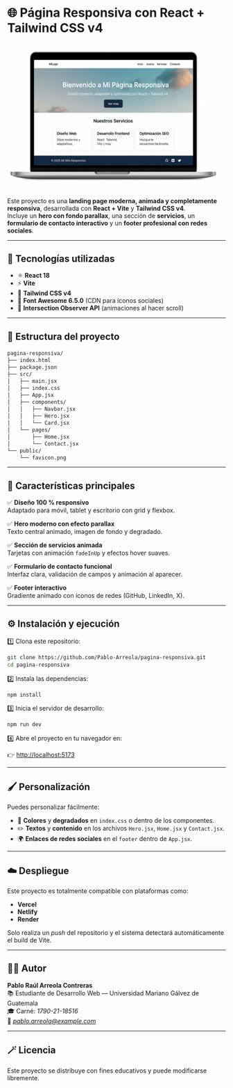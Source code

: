 # 🌐 Página Responsiva con React + Tailwind CSS v4

![Preview del sitio](./preview.png)

Este proyecto es una **landing page moderna, animada y completamente responsiva**, desarrollada con **React + Vite** y **Tailwind CSS v4**.  
Incluye un **hero con fondo parallax**, una sección de **servicios**, un **formulario de contacto interactivo** y un **footer profesional con redes sociales**.

---

## 🚀 Tecnologías utilizadas

- ⚛️ **React 18**
- ⚡ **Vite**
- 🎨 **Tailwind CSS v4**
- 💾 **Font Awesome 6.5.0** (CDN para íconos sociales)
- 🧠 **Intersection Observer API** (animaciones al hacer scroll)

---

## 📁 Estructura del proyecto

```
pagina-responsiva/
├── index.html
├── package.json
├── src/
│   ├── main.jsx
│   ├── index.css
│   ├── App.jsx
│   ├── components/
│   │   ├── Navbar.jsx
│   │   ├── Hero.jsx
│   │   └── Card.jsx
│   └── pages/
│       ├── Home.jsx
│       └── Contact.jsx
└── public/
    └── favicon.png
```

---

## 🧠 Características principales

✅ **Diseño 100 % responsivo**  
Adaptado para móvil, tablet y escritorio con grid y flexbox.  

✅ **Hero moderno con efecto parallax**  
Texto central animado, imagen de fondo y degradado.  

✅ **Sección de servicios animada**  
Tarjetas con animación `fadeInUp` y efectos hover suaves.  

✅ **Formulario de contacto funcional**  
Interfaz clara, validación de campos y animación al aparecer.  

✅ **Footer interactivo**  
Gradiente animado con íconos de redes (GitHub, LinkedIn, X).  

---

## ⚙️ Instalación y ejecución

1️⃣ Clona este repositorio:

```bash
git clone https://github.com/Pablo-Arreola/pagina-responsiva.git
cd pagina-responsiva
```

2️⃣ Instala las dependencias:

```bash
npm install
```

3️⃣ Inicia el servidor de desarrollo:

```bash
npm run dev
```

4️⃣ Abre el proyecto en tu navegador en:

👉 [http://localhost:5173](http://localhost:5173)

---

## 🖌️ Personalización

Puedes personalizar fácilmente:

- 🌈 **Colores** y **degradados** en `index.css` o dentro de los componentes.  
- ✏️ **Textos** y **contenido** en los archivos `Hero.jsx`, `Home.jsx` y `Contact.jsx`.  
- 🌍 **Enlaces de redes sociales** en el `footer` dentro de `App.jsx`.  

---

## ☁️ Despliegue

Este proyecto es totalmente compatible con plataformas como:

- **Vercel**
- **Netlify**
- **Render**

Solo realiza un *push* del repositorio y el sistema detectará automáticamente el build de Vite.

---

## 👨‍💻 Autor

**Pablo Raúl Arreola Contreras**  
📚 Estudiante de Desarrollo Web — Universidad Mariano Gálvez de Guatemala  
🎓 Carné: *1790-21-18516*  
📧 *pablo.arreola@example.com*

---

## 🪄 Licencia

Este proyecto se distribuye con fines educativos y puede modificarse libremente.
